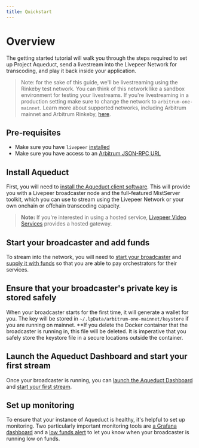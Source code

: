 ```yaml
---
title: Quickstart
---
```


# Overview

The getting started tutorial will walk you through the steps required to set up Project Aqueduct, send a
livestream into the Livepeer Network for transcoding, and play it back
inside your application.

> Note: for the sake of this guide, we'll be livestreaming using the Rinkeby
> test network. You can think of this network like a sandbox environment for
> testing your livestreams. If you're livestreaming in a production setting make
> sure to change the network to `arbitrum-one-mainnet`. Learn more about supported networks,
> including Arbitrum mainnet and Arbitrum Rinkeby,
> [here](/installation/connect-to-arbitrum#supported-networks).

## Pre-requisites

- Make sure you have `livepeer` [installed](/installation/install-livepeer/)
- Make sure you have access to an
  [Arbitrum JSON-RPC URL](/installation/connect-to-arbitrum)

## Install Aqueduct

First, you will need to [install the Aqueduct client software](/broadcasters/getting-started/install). This will provide you with a Livepeer broadcaster node and the full-featured MistServer toolkit, which you can use to stream using the Livepeer Network or your own onchain or offchain transcoding capacity.

> **Note:** If you're interested in using a hosted service, [Livepeer Video Services](https://livepeer.com) provides a hosted gateway.

## Start your broadcaster and add funds

To stream into the network, you will need to [start your broadcaster](/broadcasters/getting-started/run-broadcaster) and [supply it with funds](/broadcasters/getting-started/deposit-broadcasting-funds) so that you are able to pay orchestrators for their services.

## Ensure that your broadcaster's private key is stored safely

When your broadcaster starts for the first time, it will generate a wallet for you. The key will be stored in `~/.lpData/arbitrum-one-mainnet/keystore` if you are running on mainnet. **If you delete the Docker container that the broadcaster is running in, this file will be deleted. It is imperative that you safely store the keystore file in a secure locations outside the container.


## Launch the Aqueduct Dashboard and start your first stream

Once your broadcaster is running, you can [launch the Aqueduct Dashboard](/broadcasters/getting-started/run-broadcaster#viewing-the-aqueduct-dashboard) and [start your first stream](/broadcasters/getting-started/create-livestream).

## Set up monitoring 

To ensure that your instance of Aqueduct is healthy, it's helpful to set up monitoring. Two particularly important monitoring tools are [a Grafana dashboard](/broadcasters/how-to-guides/managing-broadcasters/monitoring) and a [low funds alert](/broadcasters/how-to-guides/managing-broadcasters/low-funds-alert) to let you know when your broadcaster is running low on funds.

